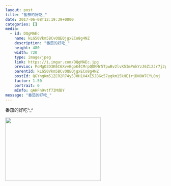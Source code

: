 ```yaml
---
layout: post
title: "番茄的好吃_" 
date: 2017-06-08T12:19:39+0000 
categories: [] 
media:
  - id: DQgMAEc
    name: kLG50Vkm5BCvOQEQjgxECo8g4NZ
    description: "番茄的好吃_"   
    height: 480
    width: 720
    type: image/jpeg
    link: https://i.imgur.com/DQgMAEc.jpg
    prevLoc: PoMgO2D3K6C6XvvBgoK4CMrpQOKMr5TpwBv2lvK5ImPnkYzJ6Zi2Jr7j2p28ulpNWpYLLDuMNRWAwVGMCrYmBG70v9tE09YPZw4muwDDjq8Z9oH48WK2o4r9tgRjZLBgEOT98nq66XlNTlZ1BYPKMPf9GjZXA7lOIryL2rmO51IkYYoZ0yVAtk7BO55mL8i6QKjA4o4rfBxlBVN4JwsJ3z76omJMTLRDzvX4GnHlJNzQ1YQzcjXy1Ep8XLHE48kqpl7QhDm
    parentId: kLG50Vkm5BCvOQEQjgxECo8g4NZ
    postId: QGYngKm51ZCR2R74y5J0H1X4XE5JBGc57ygkm15kHE1rjDNOW7CYL0nj
    factor: 1.50
    portrait: 0
    mInfo: qAHFn9vtf7IMdBY
message: "番茄的好吃_"
---
```


番茄的好吃^_^


[//]: #media:  
<a href="https://i.imgur.com/DQgMAEc.jpg"><img src="https://i.imgur.com/DQgMAEc.jpg" height="200" width="300" /></a> 
 
